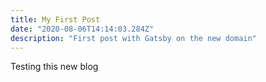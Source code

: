 ```yaml
---
title: My First Post
date: "2020-08-06T14:14:03.284Z"
description: "First post with Gatsby on the new domain"
---
```


Testing this new blog